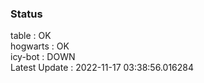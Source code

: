 ### Status


table : OK  
hogwarts : OK  
icy-bot : DOWN  
Latest Update : 2022-11-17 03:38:56.016284
